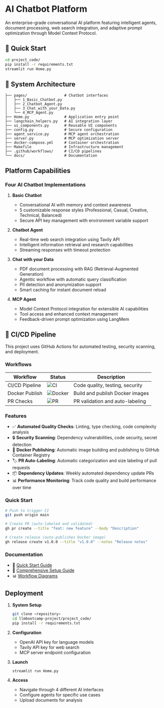 # AI Chatbot Platform

An enterprise-grade conversational AI platform featuring intelligent agents, document processing, web search integration, and adaptive prompt optimization through Model Context Protocol.

## 🚀 Quick Start

```bash
cd project_code/
pip install -r requirements.txt
streamlit run Home.py
```

## 📁 System Architecture

```
├── pages/                 # Chatbot interfaces
│   ├── 1_Basic_Chatbot.py
│   ├── 2_Chatbot_Agent.py
│   ├── 3_Chat_with_your_Data.py
│   └── 4_MCP_Agent.py
├── Home.py                # Application entry point
├── langchain_helpers.py   # AI integration layer
├── ui_components.py       # Reusable UI components
├── config.py              # Secure configuration
├── agent_service.py       # MCP agent orchestration
├── server.py              # MCP optimization server
├── docker-compose.yml     # Container orchestration
├── Makefile               # Infrastructure management
├── .github/workflows/     # CI/CD pipelines
└── docs/                  # Documentation
```

## Platform Capabilities

### Four AI Chatbot Implementations

1. **Basic Chatbot**
   - Conversational AI with memory and context awareness
   - 5 customizable response styles (Professional, Casual, Creative, Technical, Balanced)
   - Secure API key management with environment variable support

2. **Chatbot Agent**
   - Real-time web search integration using Tavily API
   - Intelligent information retrieval and research capabilities
   - Streaming responses with timeout protection

3. **Chat with your Data**
   - PDF document processing with RAG (Retrieval-Augmented Generation)
   - Agentic workflow with automatic query classification
   - PII detection and anonymization support
   - Smart caching for instant document reload

4. **MCP Agent**
   - Model Context Protocol integration for extensible AI capabilities
   - Tool access and enhanced context management
   - Feedback-driven prompt optimization using LangMem

## 🔄 CI/CD Pipeline

This project uses GitHub Actions for automated testing, security scanning, and deployment.

### Workflows

| Workflow | Status | Description |
|----------|--------|-------------|
| CI/CD Pipeline | ![CI](https://github.com/blacng/so-llm-bootcamp-project/workflows/CI%2FCD%20Pipeline/badge.svg) | Code quality, testing, security |
| Docker Publish | ![Docker](https://github.com/blacng/so-llm-bootcamp-project/workflows/Docker%20Publish/badge.svg) | Build and publish Docker images |
| PR Checks | ![PR](https://github.com/blacng/so-llm-bootcamp-project/workflows/Pull%20Request%20Checks/badge.svg) | PR validation and auto-labeling |

### Features

- ✅ **Automated Quality Checks**: Linting, type checking, code complexity analysis
- 🔒 **Security Scanning**: Dependency vulnerabilities, code security, secret detection
- 🐳 **Docker Publishing**: Automatic image building and publishing to GitHub Container Registry
- 🏷️ **PR Auto-Labeling**: Automatic categorization and size labeling of pull requests
- 📦 **Dependency Updates**: Weekly automated dependency update PRs
- 📊 **Performance Monitoring**: Track code quality and build performance over time

### Quick Start

```bash
# Push to trigger CI
git push origin main

# Create PR (auto-labeled and validated)
gh pr create --title "feat: new feature" --body "Description"

# Create release (auto-publishes Docker image)
gh release create v1.0.0 --title "v1.0.0" --notes "Release notes"
```

### Documentation

- 📖 [Quick Start Guide](docs/GITHUB_ACTIONS_SUMMARY.md)
- 📘 [Comprehensive Setup Guide](.github/GITHUB_ACTIONS_SETUP.md)
- 📊 [Workflow Diagrams](.github/WORKFLOWS_DIAGRAM.md)

## Deployment

1. **System Setup**
   ```bash
   git clone <repository>
   cd llmbootcamp-project/project_code/
   pip install -r requirements.txt
   ```

2. **Configuration**
   - OpenAI API key for language models
   - Tavily API key for web search
   - MCP server endpoint configuration

3. **Launch**
   ```bash
   streamlit run Home.py
   ```

4. **Access**
   - Navigate through 4 different AI interfaces
   - Configure agents for specific use cases
   - Upload documents for analysis